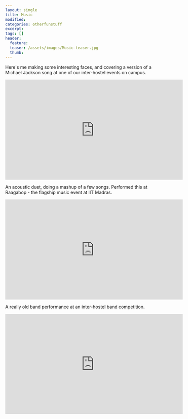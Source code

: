 ```yaml
---
layout: single
title: Music
modified:
categories: otherfunstuff
excerpt: 
tags: []
header:
  feature:
  teaser: /assets/images/Music-teaser.jpg
  thumb:
---
```


Here's me making some interesting faces, and covering a version of a Michael Jackson song at one of our inter-hostel events on campus. 

<iframe width="560" height="315" src="https://www.youtube.com/embed/mpBETRXQnSU" frameborder="0" allowfullscreen></iframe>

An acoustic duet, doing a mashup of a few songs. Performed this at Raagabop - the flagship music event at IIT Madras.

<iframe width="560" height="315" src="https://www.youtube.com/embed/oDWgdvxD-d8" frameborder="0" allowfullscreen></iframe>

A really old band performance at an inter-hostel band competition. 

<iframe width="560" height="315" src="https://www.youtube.com/embed/pnU5_opisY8" frameborder="0" allowfullscreen></iframe>
